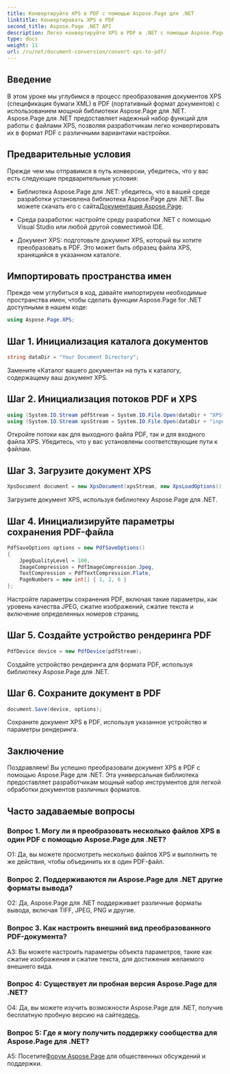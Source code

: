 ```yaml
---
title: Конвертируйте XPS в PDF с помощью Aspose.Page для .NET
linktitle: Конвертировать XPS в PDF
second_title: Aspose.Page .NET API
description: Легко конвертируйте XPS в PDF в .NET с помощью Aspose.Page. Загрузите библиотеку, изучите документацию и получите бесплатную пробную версию.
type: docs
weight: 11
url: /ru/net/document-conversion/convert-xps-to-pdf/
---
```

## Введение

В этом уроке мы углубимся в процесс преобразования документов XPS (спецификация бумаги XML) в PDF (портативный формат документов) с использованием мощной библиотеки Aspose.Page для .NET. Aspose.Page для .NET предоставляет надежный набор функций для работы с файлами XPS, позволяя разработчикам легко конвертировать их в формат PDF с различными вариантами настройки.

## Предварительные условия

Прежде чем мы отправимся в путь конверсии, убедитесь, что у вас есть следующие предварительные условия:

-  Библиотека Aspose.Page для .NET: убедитесь, что в вашей среде разработки установлена библиотека Aspose.Page для .NET. Вы можете скачать его с сайта[Документация Aspose.Page](https://reference.aspose.com/page/net/).

- Среда разработки: настройте среду разработки .NET с помощью Visual Studio или любой другой совместимой IDE.

- Документ XPS: подготовьте документ XPS, который вы хотите преобразовать в PDF. Это может быть образец файла XPS, хранящийся в указанном каталоге.

## Импортировать пространства имен

Прежде чем углубиться в код, давайте импортируем необходимые пространства имен, чтобы сделать функции Aspose.Page for .NET доступными в нашем коде:

```csharp
using Aspose.Page.XPS;
```

## Шаг 1. Инициализация каталога документов

```csharp
string dataDir = "Your Document Directory";
```

Замените «Каталог вашего документа» на путь к каталогу, содержащему ваш документ XPS.

## Шаг 2. Инициализация потоков PDF и XPS

```csharp
using (System.IO.Stream pdfStream = System.IO.File.Open(dataDir + "XPStoPDF_out.pdf", System.IO.FileMode.OpenOrCreate, System.IO.FileAccess.Write))
using (System.IO.Stream xpsStream = System.IO.File.Open(dataDir + "input.xps", System.IO.FileMode.Open))
```

Откройте потоки как для выходного файла PDF, так и для входного файла XPS. Убедитесь, что у вас установлены соответствующие пути к файлам.

## Шаг 3. Загрузите документ XPS

```csharp
XpsDocument document = new XpsDocument(xpsStream, new XpsLoadOptions());
```

Загрузите документ XPS, используя библиотеку Aspose.Page для .NET.

## Шаг 4. Инициализируйте параметры сохранения PDF-файла

```csharp
PdfSaveOptions options = new PdfSaveOptions()
{
    JpegQualityLevel = 100,
    ImageCompression = PdfImageCompression.Jpeg,
    TextCompression = PdfTextCompression.Flate,
    PageNumbers = new int[] { 1, 2, 6 }
};
```

Настройте параметры сохранения PDF, включая такие параметры, как уровень качества JPEG, сжатие изображений, сжатие текста и включение определенных номеров страниц.

## Шаг 5. Создайте устройство рендеринга PDF

```csharp
PdfDevice device = new PdfDevice(pdfStream);
```

Создайте устройство рендеринга для формата PDF, используя библиотеку Aspose.Page для .NET.

## Шаг 6. Сохраните документ в PDF

```csharp
document.Save(device, options);
```

Сохраните документ XPS в PDF, используя указанное устройство и параметры рендеринга.

## Заключение

Поздравляем! Вы успешно преобразовали документ XPS в PDF с помощью Aspose.Page для .NET. Эта универсальная библиотека предоставляет разработчикам мощный набор инструментов для легкой обработки документов различных форматов.

## Часто задаваемые вопросы

### Вопрос 1. Могу ли я преобразовать несколько файлов XPS в один PDF с помощью Aspose.Page для .NET?

О1: Да, вы можете просмотреть несколько файлов XPS и выполнить те же действия, чтобы объединить их в один PDF-файл.

### Вопрос 2. Поддерживаются ли Aspose.Page для .NET другие форматы вывода?

О2: Да, Aspose.Page для .NET поддерживает различные форматы вывода, включая TIFF, JPEG, PNG и другие.

### Вопрос 3. Как настроить внешний вид преобразованного PDF-документа?

A3: Вы можете настроить параметры объекта параметров, такие как сжатие изображения и сжатие текста, для достижения желаемого внешнего вида.

### Вопрос 4: Существует ли пробная версия Aspose.Page для .NET?

 О4: Да, вы можете изучить возможности Aspose.Page для .NET, получив бесплатную пробную версию на сайте[здесь](https://releases.aspose.com/).

### Вопрос 5: Где я могу получить поддержку сообщества для Aspose.Page для .NET?

 A5: Посетите[Форум Aspose.Page](https://forum.aspose.com/c/page/39) для общественных обсуждений и поддержки.